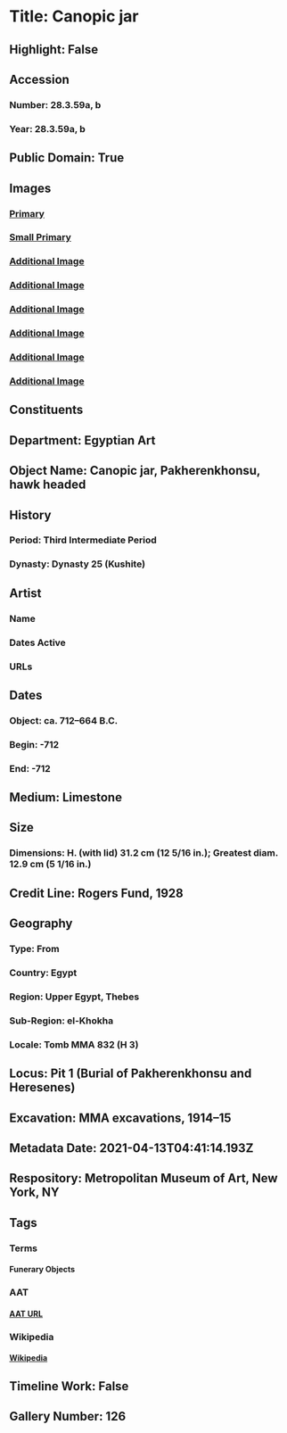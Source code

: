 # Title: Canopic jar
## Highlight: False
## Accession
### Number: 28.3.59a, b
### Year: 28.3.59a, b
## Public Domain: True
## Images
### [Primary](https://images.metmuseum.org/CRDImages/eg/original/28.3.59a-b_EGDP013259.jpg)
### [Small Primary](https://images.metmuseum.org/CRDImages/eg/web-large/28.3.59a-b_EGDP013259.jpg)
### [Additional Image](https://images.metmuseum.org/CRDImages/eg/original/28.3.59a-b_EGDP013260.jpg)
### [Additional Image](https://images.metmuseum.org/CRDImages/eg/original/28.3.59a-b_EGDP013262.jpg)
### [Additional Image](https://images.metmuseum.org/CRDImages/eg/original/28.3.59a-b_EGDP013261.jpg)
### [Additional Image](https://images.metmuseum.org/CRDImages/eg/original/28.3.59a-b_EGDP013263.jpg)
### [Additional Image](https://images.metmuseum.org/CRDImages/eg/original/28.3.59a_EGDP013264.jpg)
### [Additional Image](https://images.metmuseum.org/CRDImages/eg/original/DP311708.jpg)
## Constituents
## Department: Egyptian Art
## Object Name: Canopic jar, Pakherenkhonsu, hawk headed
## History
### Period: Third Intermediate Period
### Dynasty: Dynasty 25 (Kushite)
## Artist
### Name
### Dates Active
### URLs
## Dates
### Object: ca. 712–664 B.C.
### Begin: -712
### End: -712
## Medium: Limestone
## Size
### Dimensions: H. (with lid) 31.2 cm (12 5/16 in.); Greatest diam. 12.9 cm (5 1/16 in.)
## Credit Line: Rogers Fund, 1928
## Geography
### Type: From
### Country: Egypt
### Region: Upper Egypt, Thebes
### Sub-Region: el-Khokha
### Locale: Tomb MMA 832 (H 3)
## Locus: Pit 1 (Burial of Pakherenkhonsu and Heresenes)
## Excavation: MMA excavations, 1914–15
## Metadata Date: 2021-04-13T04:41:14.193Z
## Respository: Metropolitan Museum of Art, New York, NY
## Tags
### Terms
#### Funerary Objects
### AAT
#### [AAT URL](http://vocab.getty.edu/page/aat/300234126)
### Wikipedia
#### [Wikipedia]()
## Timeline Work: False
## Gallery Number: 126